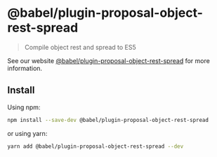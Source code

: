 # @babel/plugin-proposal-object-rest-spread

> Compile object rest and spread to ES5

See our
website [@babel/plugin-proposal-object-rest-spread](https://babeljs.io/docs/en/next/babel-plugin-proposal-object-rest-spread.html)
for more information.

## Install

Using npm:

```sh
npm install --save-dev @babel/plugin-proposal-object-rest-spread
```

or using yarn:

```sh
yarn add @babel/plugin-proposal-object-rest-spread --dev
```
